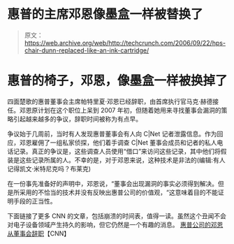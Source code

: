 # 惠普的主席邓恩像墨盒一样被替换了

> 原文：<https://web.archive.org/web/http://techcrunch.com/2006/09/22/hps-chair-dunn-replaced-like-an-ink-cartridge/>

# 惠普的椅子，邓恩，像墨盒一样被换掉了

四面楚歌的惠普董事会主席帕特里夏·邓恩已经辞职，由首席执行官马克·赫德接任。邓恩原计划在这个职位上呆到 2007 年初，但随着她用来寻找董事会漏洞的策略引起越来越多的争议，辞职时间被称为有点早。

争议始于几周前，当时有人发现惠普董事会有人向 C|Net 记者泄露信息。作为回应，邓恩雇佣了一组私家侦探，他们着手调查 C|Net 董事会成员和记者的私人电话记录。真正的争议是，这些调查人员使用“借口”来访问这些记录，其中他们将假装是这些记录所属的人。不幸的是，对于邓恩来说，这种技术是非法的(编辑:有人记得凯文·米特尼克吗？布莱克)

在一份事先准备好的声明中，邓恩说，“董事会出现漏洞的事实必须得到解决。但是所采用的不恰当的技术并没有反映出惠普公司的价值观，“这意味着目的不能证明手段的正当性。

下面链接了更多 CNN 的文章，包括崩溃的时间表，值得一读。虽然这个丑闻不会对电子设备领域产生持久的影响，但它仍然是一个有趣的消息。
 [惠普公司的邓恩从董事会辞职](https://web.archive.org/web/20201130115939/http://money.cnn.com/2006/09/22/technology/hurd_conference/index.htm)【CNN】